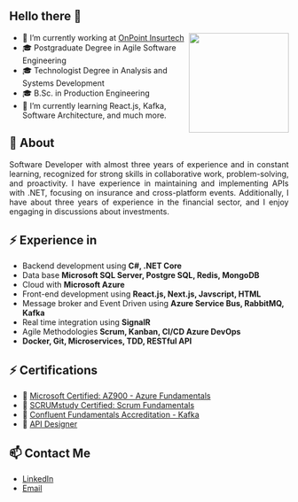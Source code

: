 ## Hello there 👋

<img align="right" height="180" src="https://github-readme-stats.vercel.app/api/top-langs/?username=guftrindade&layout=compact&theme=default)](https://github.com/anuraghazra/github-readme-stats"/>

- 🔭 I’m currently working at [OnPoint Insurtech](https://www.linkedin.com/company/onpointinsurtech/)
- 🎓 Postgraduate Degree in Agile Software Engineering	
- 🎓 Technologist Degree in Analysis and Systems Development
- 🎓 B.Sc. in Production Engineering
- 🌱 I’m currently learning React.js, Kafka, Software Architecture, and much more.

## 🧐 About

<p align="justify">Software Developer with almost three years of experience and in constant learning, recognized for strong skills in collaborative work, problem-solving, and proactivity. I have experience in maintaining and implementing APIs with .NET, focusing on insurance and cross-platform events. Additionally, I have about three years of experience in the financial sector, and I enjoy engaging in discussions about investments.</p>

## ⚡ Experience in
- Backend development using **C#, .NET Core**
- Data base **Microsoft SQL Server, Postgre SQL, Redis, MongoDB**
- Cloud with **Microsoft Azure**
- Front-end development using **React.js, Next.js, Javscript, HTML**
- Message broker and Event Driven using **Azure Service Bus, RabbitMQ, Kafka**
- Real time integration using **SignalR**
- Agile Methodologies **Scrum, Kanban, CI/CD Azure DevOps**
- **Docker, Git, Microservices, TDD, RESTful API**


## ⚡ Certifications
- 🏅 [Microsoft Certified: AZ900 - Azure Fundamentals](https://www.credly.com/badges/ac7bd337-7cbf-4d87-9abd-3d7917a8ffa0)
- 🏅 [SCRUMstudy Certified: Scrum Fundamentals](https://www.scrumstudy.com/certification/verify?type=SFC&number=883928)
- 🏅 [Confluent Fundamentals Accreditation - Kafka](https://www.credential.net/cf162166-d0d6-4b35-9ca5-f61971b50c73#gs.g2buot)
- 🏅 [API Designer](https://www.linkedin.com/company/api-academy)

## 📫 Contact Me

- [LinkedIn](https://www.linkedin.com/in/gustavoftrindade/)
- [Email](gustavo.trindade.tech@gmail.com)
